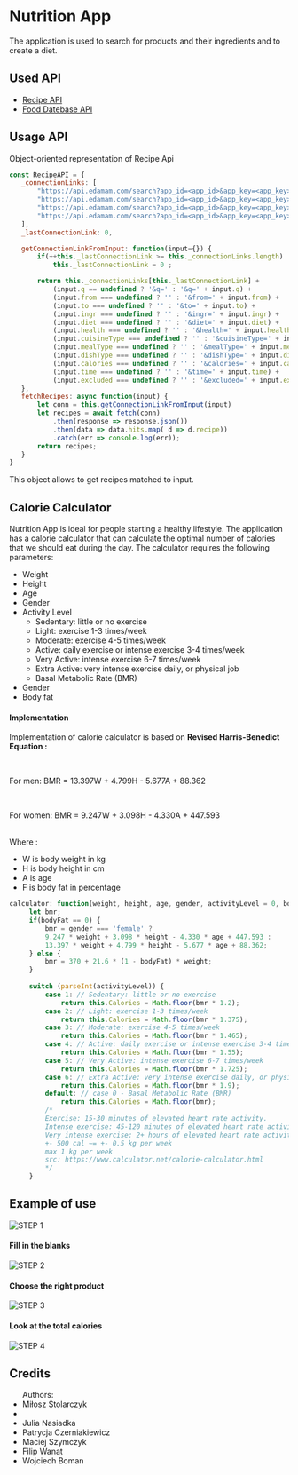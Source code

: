 # Nutrition App

The application is used to search for products and their ingredients and to create a diet.

## Used API

  <ul>
        <li>
          <a href="https://developer.edamam.com/edamam-docs-recipe-api" target="_blank">Recipe API</a>
        </li>
        <li>
          <a href="https://developer.edamam.com/food-database-api-docs" target="_blank">Food Datebase API</a>
        </li>
  </ul>
  
 ## Usage API
 
 Object-oriented representation of Recipe Api
 
 ```javascript
const RecipeAPI = {
    _connectionLinks: [
        "https://api.edamam.com/search?app_id=<app_id>&app_key=<app_key>",
        "https://api.edamam.com/search?app_id=<app_id>&app_key=<app_key>",
        "https://api.edamam.com/search?app_id=<app_id>&app_key=<app_key>",
        "https://api.edamam.com/search?app_id=<app_id>&app_key=<app_key>"
    ],
    _lastConnectionLink: 0,

    getConnectionLinkFromInput: function(input={}) {
        if(++this._lastConnectionLink >= this._connectionLinks.length) 
            this._lastConnectionLink = 0 ;

        return this._connectionLinks[this._lastConnectionLink] + 
            (input.q == undefined ? '&q=' : '&q=' + input.q) +
            (input.from === undefined ? '' : '&from=' + input.from) +
            (input.to === undefined ? '' : '&to=' + input.to) +
            (input.ingr === undefined ? '' : '&ingr=' + input.ingr) +
            (input.diet === undefined ? '' : '&diet=' + input.diet) +
            (input.health === undefined ? '' : '&health=' + input.health) +
            (input.cuisineType === undefined ? '' : '&cuisineType=' + input.cuisineType) +
            (input.mealType === undefined ? '' : '&mealType=' + input.mealType) +
            (input.dishType === undefined ? '' : '&dishType=' + input.dishType) +
            (input.calories === undefined ? '' : '&calories=' + input.calories) +
            (input.time === undefined ? '' : '&time=' + input.time) +
            (input.excluded === undefined ? '' : '&excluded=' + input.excluded);
    },
    fetchRecipes: async function(input) {
        let conn = this.getConnectionLinkFromInput(input)
        let recipes = await fetch(conn)
            .then(response => response.json())
            .then(data => data.hits.map( d => d.recipe))
            .catch(err => console.log(err));
        return recipes;
    }
}
```

This object allows to get recipes matched to input.


## Calorie Calculator

Nutrition App is ideal for people starting a healthy lifestyle. The application has a calorie calculator that can calculate the optimal number of calories that we should eat during the day. 
The calculator requires the following parameters:
<ul>
      <li>Weight</li>
      <li>Height</li>
      <li>Age</li>
      <li>Gender</li>
      <li>Activity Level
        <ul>
          <li>Sedentary: little or no exercise</li>
          <li>Light: exercise 1-3 times/week</li>
          <li>Moderate: exercise 4-5 times/week</li>
          <li>Active: daily exercise or intense exercise 3-4 times/week</li>
          <li>Very Active: intense exercise 6-7 times/week</li>
          <li>Extra Active: very intense exercise daily, or physical job</li>
          <li>Basal Metabolic Rate (BMR)</li>
        </ul>
      </li>
      <li>Gender</li>
      <li>Body fat</li>
 </ul> 
 
 #### Implementation
 
 <p>Implementation of calorie calculator is based on <b>Revised Harris-Benedict Equation :</b></p> 
  <br>
 <p>For men: BMR = 13.397W + 4.799H - 5.677A + 88.362</p>
 <br>
 <p>For women: BMR = 9.247W + 3.098H - 4.330A + 447.593</p>
 <br>
 Where :
 <ul>
  <li>W is body weight in kg</li>
  <li>H is body height in cm</li>
  <li>A is age</li>
  <li>F is body fat in percentage</li>
  </ul>
  
   ```javascript
 calculator: function(weight, height, age, gender, activityLevel = 0, bodyFat = 0){
        let bmr;
        if(bodyFat == 0) {
            bmr = gender === 'female' ? 
            9.247 * weight + 3.098 * height - 4.330 * age + 447.593 : 
            13.397 * weight + 4.799 * height - 5.677 * age + 88.362;
        } else {
            bmr = 370 + 21.6 * (1 - bodyFat) * weight;
        }
        
        switch (parseInt(activityLevel)) {
            case 1: // Sedentary: little or no exercise
                return this.Calories = Math.floor(bmr * 1.2);
            case 2: // Light: exercise 1-3 times/week
                return this.Calories = Math.floor(bmr * 1.375);
            case 3: // Moderate: exercise 4-5 times/week
                return this.Calories = Math.floor(bmr * 1.465);
            case 4: // Active: daily exercise or intense exercise 3-4 times/week
                return this.Calories = Math.floor(bmr * 1.55);
            case 5: // Very Active: intense exercise 6-7 times/week
                return this.Calories = Math.floor(bmr * 1.725);
            case 6: // Extra Active: very intense exercise daily, or physical job
                return this.Calories = Math.floor(bmr * 1.9);
            default: // case 0 - Basal Metabolic Rate (BMR)
                return this.Calories = Math.floor(bmr);
            /*
            Exercise: 15-30 minutes of elevated heart rate activity.
            Intense exercise: 45-120 minutes of elevated heart rate activity.
            Very intense exercise: 2+ hours of elevated heart rate activity.
            +- 500 cal ~= +- 0.5 kg per week
            max 1 kg per week
            src: https://www.calculator.net/calorie-calculator.html
            */
        }
```

## Example of use


![STEP 1](https://user-images.githubusercontent.com/47774969/64988453-c5342380-d8cb-11e9-8223-9c8fa3c51ea7.PNG)
#### Fill in the blanks
![STEP 2](https://user-images.githubusercontent.com/47774969/64988726-69b66580-d8cc-11e9-8d5f-340a1ef85ee2.PNG)
#### Choose the right product
![STEP 3](https://user-images.githubusercontent.com/47774969/64988983-e0ebf980-d8cc-11e9-92a0-0aef572ab1b8.PNG)
#### Look at the total calories
![STEP 4](https://user-images.githubusercontent.com/47774969/64988994-e5181700-d8cc-11e9-8bbc-22bf4bbcb516.PNG)


## Credits

<ul> Authors: 
  <li>Miłosz Stolarczyk<li>
  <li>Julia Nasiadka</li>
  <li>Patrycja Czerniakiewicz</li>
  <li>Maciej Szymczyk</li>
  <li>Filip Wanat</li>
  <li>Wojciech Boman</li>
 </ul>
